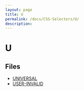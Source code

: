 ```yaml
---
layout: page
title: U
permalink: /docs/CSS-Selectors/U/
description: 
---
```


# U



## Files
* [UNIVERSAL](/compare.html2pdf.tools/docs/CSS-Selectors/U/universal.html)
* [USER-INVALID](/compare.html2pdf.tools/docs/CSS-Selectors/U/user-invalid.html)

